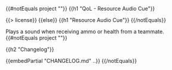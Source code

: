 {{#notEquals project ""}}
{{h1 "QoL - Resource Audio Cue"}}

{{> license}}
{{else}}
{{h1 "Resource Audio Cue"}}
{{/notEquals}}

Plays a sound when receiving ammo or health from a teammate.
{{#notEquals project ""}}

{{h2 "Changelog"}}

{{embedPartial "CHANGELOG.md" ..}}
{{/notEquals}}
